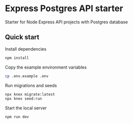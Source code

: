 # Express Postgres API starter

Starter for Node Express API projects with Postgres database

## Quick start

Install dependencies

```bash
npm install
```

Copy the example environment variables

```bash
cp .env.example .env
```

Run migrations and seeds

```bash
npx knex migrate:latest
npx knex seed:run
```

Start the local server

```bash
npm run dev
```
